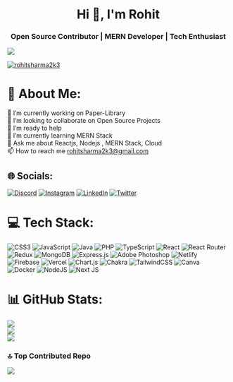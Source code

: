 <h1 align="center">Hi 👋, I'm Rohit</h1>

<h3 align="center">Open Source Contributor | MERN Developer | Tech Enthusiast</h3>

[![](https://visitcount.itsvg.in/api?id=Rohit2k3&icon=5&color=3)](https://visitcount.itsvg.in)

<p align="left"> <a href="https://twitter.com/rohitsharma2k3" target="blank"><img src="https://img.shields.io/twitter/follow/rohitsharma2k3?logo=twitter&style=for-the-badge" alt="rohitsharma2k3" /></a> </p>

# 💫 About Me:
🔭 I’m currently working on Paper-Library<br>👯 I’m looking to collaborate on Open Source Projects<br>🤝 I’m ready to help<br>🌱 I’m currently learning MERN Stack<br>💬 Ask me about Reactjs, Nodejs , MERN Stack, Cloud<br>📫 How to reach me rohitsharma2k3@gmail.com


## 🌐 Socials:
[![Discord](https://img.shields.io/badge/Discord-%237289DA.svg?logo=discord&logoColor=white)](https://discord.gg/Rohit2k3#7940) [![Instagram](https://img.shields.io/badge/Instagram-%23E4405F.svg?logo=Instagram&logoColor=white)](https://instagram.com/rohit__2k3) [![LinkedIn](https://img.shields.io/badge/LinkedIn-%230077B5.svg?logo=linkedin&logoColor=white)](https://linkedin.com/in/rohit2k3) [![Twitter](https://img.shields.io/badge/Twitter-%231DA1F2.svg?logo=Twitter&logoColor=white)](https://twitter.com/RohitSharma2k3) 

# 💻 Tech Stack:
![CSS3](https://img.shields.io/badge/css3-%231572B6.svg?style=for-the-badge&logo=css3&logoColor=white) ![JavaScript](https://img.shields.io/badge/javascript-%23323330.svg?style=for-the-badge&logo=javascript&logoColor=%23F7DF1E) ![Java](https://img.shields.io/badge/java-%23ED8B00.svg?style=for-the-badge&logo=java&logoColor=white) ![PHP](https://img.shields.io/badge/php-%23777BB4.svg?style=for-the-badge&logo=php&logoColor=white) ![TypeScript](https://img.shields.io/badge/typescript-%23007ACC.svg?style=for-the-badge&logo=typescript&logoColor=white) ![React](https://img.shields.io/badge/react-%2320232a.svg?style=for-the-badge&logo=react&logoColor=%2361DAFB) ![React Router](https://img.shields.io/badge/React_Router-CA4245?style=for-the-badge&logo=react-router&logoColor=white) ![Redux](https://img.shields.io/badge/redux-%23593d88.svg?style=for-the-badge&logo=redux&logoColor=white) ![MongoDB](https://img.shields.io/badge/MongoDB-%234ea94b.svg?style=for-the-badge&logo=mongodb&logoColor=white) ![Express.js](https://img.shields.io/badge/express.js-%23404d59.svg?style=for-the-badge&logo=express&logoColor=%2361DAFB) ![Adobe Photoshop](https://img.shields.io/badge/adobephotoshop-%2331A8FF.svg?style=for-the-badge&logo=adobephotoshop&logoColor=white) ![Netlify](https://img.shields.io/badge/netlify-%23000000.svg?style=for-the-badge&logo=netlify&logoColor=#00C7B7) ![Firebase](https://img.shields.io/badge/firebase-%23039BE5.svg?style=for-the-badge&logo=firebase) ![Vercel](https://img.shields.io/badge/vercel-%23000000.svg?style=for-the-badge&logo=vercel&logoColor=white) ![Chart.js](https://img.shields.io/badge/chart.js-F5788D.svg?style=for-the-badge&logo=chart.js&logoColor=white) ![Chakra](https://img.shields.io/badge/chakra-%234ED1C5.svg?style=for-the-badge&logo=chakraui&logoColor=white) ![TailwindCSS](https://img.shields.io/badge/tailwindcss-%2338B2AC.svg?style=for-the-badge&logo=tailwind-css&logoColor=white) ![Canva](https://img.shields.io/badge/Canva-%2300C4CC.svg?style=for-the-badge&logo=Canva&logoColor=white) ![Docker](https://img.shields.io/badge/docker-%230db7ed.svg?style=for-the-badge&logo=docker&logoColor=white) ![NodeJS](https://img.shields.io/badge/node.js-6DA55F?style=for-the-badge&logo=node.js&logoColor=white) ![Next JS](https://img.shields.io/badge/Next-black?style=for-the-badge&logo=next.js&logoColor=white)
# 📊 GitHub Stats:
![](https://github-readme-stats.vercel.app/api?username=Rohit2k3&theme=blue-green&hide_border=false&include_all_commits=false&count_private=false)<br/>
![](https://github-readme-streak-stats.herokuapp.com/?user=Rohit2k3&theme=blue-green&hide_border=false)<br/>
![](https://github-readme-stats.vercel.app/api/top-langs/?username=Rohit2k3&theme=blue-green&hide_border=false&include_all_commits=false&count_private=false&layout=compact)



### 🔝 Top Contributed Repo
![](https://github-contributor-stats.vercel.app/api?username=Rohit2k3&limit=5&theme=dracula&combine_all_yearly_contributions=true)



<!-- Proudly created with GPRM ( https://gprm.itsvg.in ) -->
